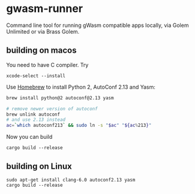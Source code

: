 # gwasm-runner
Command line tool for running gWasm compatible apps locally, via Golem Unlimited or via Brass Golem.

## building on macos

You need to have C compiler. Try
```
xcode-select --install
```

Use [Homebrew](https://brew.sh/#install) to install Python 2, AutoConf 2.13 and Yasm:
```bash
brew install python@2 autoconf@2.13 yasm

# remove newer version of autoconf
brew unlink autoconf
# and use 2.13 instead
ac=`which autoconf213` && sudo ln -s "$ac" "${ac%213}"
```

Now you can build 
```
cargo build --release
```

## building on Linux

```
sudo apt-get install clang-6.0 autoconf2.13 yasm
cargo build --release
```
